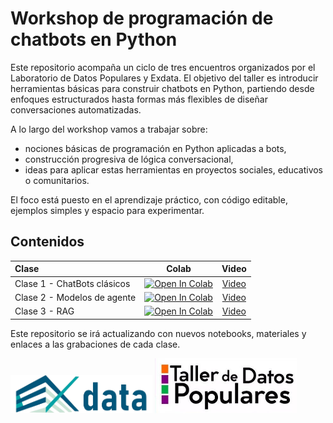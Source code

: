 # Workshop de programación de chatbots en Python

Este repositorio acompaña un ciclo de tres encuentros organizados por el Laboratorio de Datos Populares y Exdata. El objetivo del taller es introducir herramientas básicas para construir chatbots en Python, partiendo desde enfoques estructurados hasta formas más flexibles de diseñar conversaciones automatizadas.

A lo largo del workshop vamos a trabajar sobre:
- nociones básicas de programación en Python aplicadas a bots,
- construcción progresiva de lógica conversacional,
- ideas para aplicar estas herramientas en proyectos sociales, educativos o comunitarios.

El foco está puesto en el aprendizaje práctico, con código editable, ejemplos simples y espacio para experimentar.

## Contenidos

| Clase        | Colab         | Video |
|:--------------------|:--------------------:|:--------------------:|
| Clase 1 - ChatBots clásicos | [![Open In Colab](https://colab.research.google.com/assets/colab-badge.svg)](https://colab.research.google.com/drive/17e8MrftISnotg8QIV6wYXQ3QMsQjpmKX) | [Video](https://www.youtube.com/watch?v=-Ky07Ao3XNk&t=78s) |
| Clase 2 - Modelos de agente | [![Open In Colab](https://colab.research.google.com/assets/colab-badge.svg)](https://colab.research.google.com/drive/1UtB25NmC7M88seq2EZNDqwOG0IzQ8eQ9?usp=sharing) | [Video](https://www.youtube.com/watch?v=lTZkJpibilw) |
| Clase 3 - RAG | [![Open In Colab](https://colab.research.google.com/assets/colab-badge.svg)](https://colab.research.google.com/drive/1n_yuyUxGpskGfpMtWWYWyLKADVMCaniR) | [Video](https://www.youtube.com/watch?v=LQwugJ2abbw) |

Este repositorio se irá actualizando con nuevos notebooks, materiales y enlaces a las grabaciones de cada clase.

<p float="left">
  <img src="https://github.com/julianyacachury/Workshop_ChatBot/blob/main/Logos/Logo%20Exdata.png" width="45%" />
  <img src="https://github.com/julianyacachury/Workshop_ChatBot/blob/main/Logos/Logo%20datos%20pop.jpeg" width="45%" />
</p>
